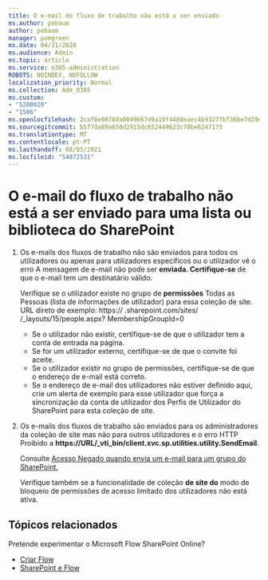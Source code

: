 ```yaml
---
title: O e-mail do fluxo de trabalho não está a ser enviado
ms.author: pebaum
author: pebaum
manager: pamgreen
ms.date: 04/21/2020
ms.audience: Admin
ms.topic: article
ms.service: o365-administration
ROBOTS: NOINDEX, NOFOLLOW
localization_priority: Normal
ms.collection: Adm_O365
ms.custom:
- "5200020"
- "1586"
ms.openlocfilehash: 2caf8e0878da0049667d9a19f4488eaec4b9327fbf36be7d29dbf4b7a9c89158
ms.sourcegitcommit: b5f7da89a650d2915dc652449623c78be6247175
ms.translationtype: MT
ms.contentlocale: pt-PT
ms.lasthandoff: 08/05/2021
ms.locfileid: "54072531"
---
```

# <a name="workflow-email-is-not-being-sent-for-a-sharepoint-list-or-library"></a>O e-mail do fluxo de trabalho não está a ser enviado para uma lista ou biblioteca do SharePoint

1. Os e-mails dos fluxos de trabalho não são enviados para todos os utilizadores ou apenas para utilizadores específicos ou o utilizador vê o erro A mensagem de e-mail não pode ser **enviada. Certifique-se** de que o e-mail tem um destinatário válido.

    Verifique se o utilizador existe no grupo de **permissões** Todas as Pessoas (lista de informações de utilizador) para essa coleção de site.  URL direto de exemplo: https:// <tenant> .sharepoint.com/sites/ <sitename> /_layouts/15/people.aspx? MembershipGroupId=0

    - Se o utilizador não existir, certifique-se de que o utilizador tem a conta de entrada na página. 
    - Se for um utilizador externo, certifique-se de que o convite foi aceite.
    - Se o utilizador existir no grupo de permissões, certifique-se de que o endereço de e-mail está correto.
    - Se o endereço de e-mail dos utilizadores não estiver definido aqui, crie um alerta de exemplo para esse utilizador que força a sincronização da conta de utilizador dos Perfis de Utilizador do SharePoint para esta coleção de site.
 
2. Os e-mails dos fluxos de trabalho são enviados para os administradores da coleção de site mas não para outros utilizadores e o erro HTTP Proibido a **<span>https:</span>//URL/_vti_bin/client.xvc.sp.utilities.utility.SendEmail**.
 

    Consulte [Acesso Negado quando envia um e-mail para um grupo do SharePoint.](https://docs.microsoft.com/sharepoint/support/sharing-and-permissions/access-denied-when-send-an-email-to-groups)

    Verifique também se a funcionalidade de coleção **de site do** modo de bloqueio de permissões de acesso limitado dos utilizadores não está ativa.


## <a name="related-topics"></a>Tópicos relacionados
Pretende experimentar o Microsoft Flow SharePoint Online?
- [Criar Flow](https://support.office.com/article/Create-a-flow-for-a-list-or-library-in-SharePoint-Online-or-OneDrive-for-Business-a9c3e03b-0654-46af-a254-20252e580d01) 
- [SharePoint e Flow](https://flow.microsoft.com/blog/sharepoint-and-flow/) 


